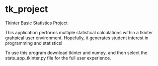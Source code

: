 # tk_project
Tkinter Basic Statistics Project

This application performs multiple statistical calculations within a tkinter grahpical user environment. Hopefully, it generates student interest in programming and statistics!

To use this program download tkinter and numpy, and then select the stats_app_tkinter.py file for the full user experience.
